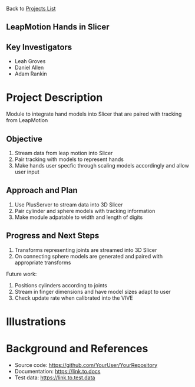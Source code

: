 Back to [Projects List](../../README.md#ProjectsList)

## LeapMotion Hands in Slicer

## Key Investigators
- Leah Groves
- Daniel Allen 
- Adam Rankin

# Project Description
Module to integrate hand models into Slicer that are paired with tracking from LeapMotion 

## Objective
1. Stream data from leap motion into Slicer 
1. Pair tracking with models to represent hands
1. Make hands user specfic through scaling models accordingly and allow user input

## Approach and Plan

1. Use PlusServer to stream data into 3D Slicer 
1. Pair cylinder and sphere models with tracking information 
1. Make module adpatable to width and length of digits 

## Progress and Next Steps
1. Transforms representing joints are streamed into 3D Slicer 
1. On connecting sphere models are generated and paired with appropriate transforms 

Future work: 
1. Positions cylinders according to joints 
1. Stream in finger dimensions and have model sizes adapt to user 
1. Check update rate when calibrated into the VIVE 
<!--Describe progress and next steps in a few bullet points as you are making progress.-->

# Illustrations

<!--Add pictures and links to videos that demonstrate what has been accomplished.-->

<!--![Description of picture](Example2.jpg)-->

<!--![Some more images](Example2.jpg)-->

# Background and References

<!--Use this space for information that may help people better understand your project, like links to papers, source code, or data.-->

- Source code: https://github.com/YourUser/YourRepository
- Documentation: https://link.to.docs
- Test data: https://link.to.test.data
